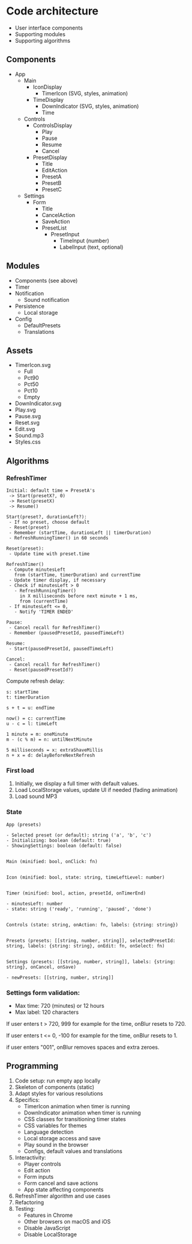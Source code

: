 # Code architecture

- User interface components
- Supporting modules
- Supporting algorithms

## Components

- App
  - Main
    - IconDisplay
      - TimerIcon (SVG, styles, animation)
    - TimeDisplay
      - DownIndicator (SVG, styles, animation)
      - Time
  - Controls
    - ControlsDisplay
      - Play
      - Pause
      - Resume
      - Cancel
    - PresetDisplay
      - Title
      - EditAction
      - PresetA
      - PresetB
      - PresetC
  - Settings
    - Form
      - Title
      - CancelAction
      - SaveAction
      - PresetList
        - PresetInput
          - TimeInput (number)
          - LabelInput (text, optional)

## Modules

- Components (see above)
- Timer
- Notification
  - Sound notification
- Persistence
  - Local storage
- Config
  - DefaultPresets
  - Translations

## Assets

- TimerIcon.svg
  - Full
  - Pct90
  - Pct50
  - Pct10
  - Empty
- DownIndicator.svg
- Play.svg
- Pause.svg
- Reset.svg
- Edit.svg
- Sound.mp3
- Styles.css

## Algorithms

### RefreshTimer

```
Initial: default time = PresetA's
 -> Start(presetX?, 0)
 -> Reset(presetX)
 -> Resume()

Start(preset?, durationLeft?):
 - If no preset, choose default
 - Reset(preset)
 - Remember (startTime, durationLeft || timerDuration)
 - RefreshRunningTimer() in 60 seconds

Reset(preset):
 - Update time with preset.time

RefreshTimer()
 - Compute minutesLeft
   from (startTime, timerDuration) and currentTime
 - Update timer display, if necessary
 - Check if minutesLeft > 0
   - RefreshRunningTimer()
     in X milliseconds before next minute + 1 ms,
     from (currentTime)
 - If minutesLeft <= 0,
   - Notify 'TIMER ENDED'

Pause:
 - Cancel recall for RefreshTimer()
 - Remember (pausedPresetId, pausedTimeLeft)

Resume:
 - Start(pausedPresetId, pausedTimeLeft)

Cancel:
 - Cancel recall for RefreshTimer()
 - Reset(pausedPresetId?)
```

Compute refresh delay:

```
s: startTime
t: timerDuration

s + t = u: endTime

now() = c: currentTime
u - c = l: timeLeft

1 minute = m: oneMinute
m - (c % m) = n: untilNextMinute

5 milliseconds = x: extraShaveMillis
n + x = d: delayBeforeNextRefresh
```

### First load

1. Initially, we display a full timer with default values.
1. Load LocalStorage values, update UI if needed (fading animation)
1. Load sound MP3

### State

```
App (presets)

- Selected preset (or default): string ('a', 'b', 'c')
- Initializing: boolean (default: true)
- ShowingSettings: boolean (default: false)


Main (minified: bool, onClick: fn)


Icon (minified: bool, state: string, timeLeftLevel: number)


Timer (minified: bool, action, presetId, onTimerEnd)

- minutesLeft: number
- state: string ('ready', 'running', 'paused', 'done')


Controls (state: string, onAction: fn, labels: {string: string})


Presets (presets: [[string, number, string]], selectedPresetId: string, labels: {string: string}, onEdit: fn, onSelect: fn)


Settings (presets: [[string, number, string]], labels: {string: string}, onCancel, onSave)

- newPresets: [[string, number, string]]
```

### Settings form validation:

- Max time: 720 (minutes) or 12 hours
- Max label: 120 characters

If user enters t > 720, 999 for example for the time,
onBlur resets to 720.

If user enters t <= 0, -100 for example for the time,
onBlur resets to 1.

if user enters "001",
onBlur removes spaces and extra zeroes.

## Programming

1. Code setup: run empty app locally
1. Skeleton of components (static)
1. Adapt styles for various resolutions
1. Specifics:
   - TimerIcon animation when timer is running
   - DownIndicator animation when timer is running
   - CSS classes for transitioning timer states
   - CSS variables for themes
   - Language detection
   - Local storage access and save
   - Play sound in the browser
   - Configs, default values and translations
1. Interactivity:
   - Player controls
   - Edit action
   - Form inputs
   - Form cancel and save actions
   - App state affecting components
1. RefreshTimer algorithm and use cases
1. Refactoring
1. Testing:
   - Features in Chrome
   - Other browsers on macOS and iOS
   - Disable JavaScript
   - Disable LocalStorage
